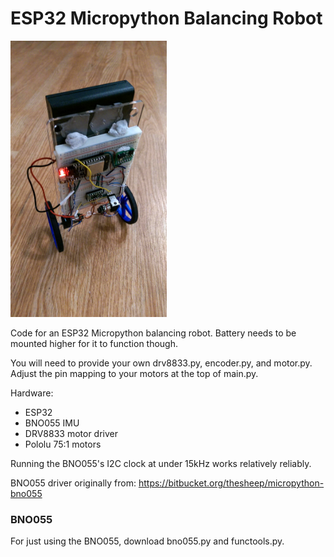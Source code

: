 # ESP32 Micropython Balancing Robot

<img src="img/balancing.jpg" alt="Balancing!" width="250px">

Code for an ESP32 Micropython balancing robot. Battery needs to be mounted higher for it to function though.

You will need to provide your own drv8833.py, encoder.py, and motor.py. Adjust the pin mapping to your motors at the top of main.py.

Hardware:
 - ESP32
 - BNO055 IMU
 - DRV8833 motor driver
 - Pololu 75:1 motors

Running the BNO055's I2C clock at under 15kHz works relatively reliably.

BNO055 driver originally from: https://bitbucket.org/thesheep/micropython-bno055


### BNO055
For just using the BNO055, download bno055.py and functools.py.